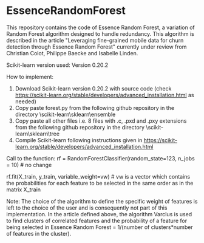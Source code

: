 # EssenceRandomForest
This repository contains the code of Essence Random Forest, a variation of Random Forest algorithm designed to handle redundancy. This algorithm is described in the article "Leveraging fine-grained mobile data for churn detection through Essence Random Forest" currently under review from Christian Colot, Philippe Baecke and Isabelle Linden.


Scikit-learn version used:
Version 0.20.2

How to implement:
1. Download Scikit-learn version 0.20.2 with source code (check https://scikit-learn.org/stable/developers/advanced_installation.html as needed)
2. Copy paste forest.py from the following github repository in the directory \scikit-learn\sklearn\ensemble
3. Copy paste all other files i.e. 8 files with .c, .pxd and .pxy extensions from the following github repository in the directory \scikit-learn\sklearn\tree
4. Compile Scikit-learn following instructions given in https://scikit-learn.org/stable/developers/advanced_installation.html

Call to the function:
rf = RandomForestClassifier(random_state=123, n_jobs = 10) # no change

rf.fit(X_train, y_train, variable_weight=vw) # vw is a vector which contains the probabilities for each feature to be selected in the same order as in the matrix X_train

Note:
The choice of the algorithm to define the specific weight of features is left to the choice of the user and is consequently not part of this implementation. In the article defined above, the algorithm Varclus is used to find clusters of correlated features and the probability of a feature for being selected in Essence Random Forest = 1/(number of clusters*number of features in the cluster).

